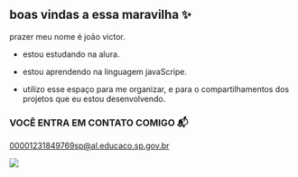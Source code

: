 ## boas vindas a essa maravilha ✨

prazer meu nome é joão victor.

- estou estudando na alura.

- estou aprendendo na linguagem javaScripe.

- utilizo esse espaço para me organizar, e para o compartilhamentos dos projetos que eu estou desenvolvendo.

### VOCÊ ENTRA EM CONTATO COMIGO 📬 

00001231849769sp@al.educaco.sp.gov.br


![](https://tenor.com/pt-BR/view/mommy-dance-dancing-grandma-floss-gif-8485481656813707622)
